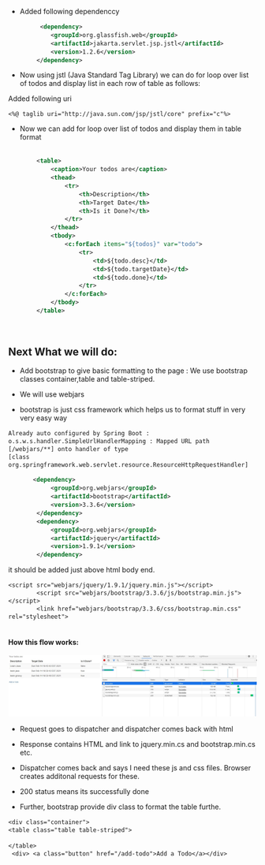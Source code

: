 
- Added following dependenccy 

```xml
         <dependency>
            <groupId>org.glassfish.web</groupId>
            <artifactId>jakarta.servlet.jsp.jstl</artifactId>
            <version>1.2.6</version>
        </dependency>
```

- Now using jstl (Java Standard Tag Library) we can do for loop over list of todos and display list in each row of table as follows:

Added following uri
```
<%@ taglib uri="http://java.sun.com/jsp/jstl/core" prefix="c"%>
```

-  Now we can add for loop over list of todos and display them in table format

```xml
	
		<table>
			<caption>Your todos are</caption>
			<thead>
				<tr>
					<th>Description</th>
					<th>Target Date</th>
					<th>Is it Done?</th>
				</tr>
			</thead>
			<tbody>
				<c:forEach items="${todos}" var="todo">
					<tr>
						<td>${todo.desc}</td>
						<td>${todo.targetDate}</td>
						<td>${todo.done}</td>
					</tr>
				</c:forEach>
			</tbody>
		</table>

 
```

## Next What we will do:
- Add bootstrap to give basic formatting to the page : We use bootstrap classes container,table and table-striped.
- We will use webjars
 
- bootstrap is just css framework which helps us to format stuff in very very easy way
```
Already auto configured by Spring Boot : o.s.w.s.handler.SimpleUrlHandlerMapping : Mapped URL path [/webjars/**] onto handler of type
[class org.springframework.web.servlet.resource.ResourceHttpRequestHandler]
```

```xml
       <dependency>
            <groupId>org.webjars</groupId>
            <artifactId>bootstrap</artifactId>
            <version>3.3.6</version>
        </dependency>
        <dependency>
            <groupId>org.webjars</groupId>
            <artifactId>jquery</artifactId>
            <version>1.9.1</version>
        </dependency>
```

it should be added just above html body end. 
```
<script src="webjars/jquery/1.9.1/jquery.min.js"></script>
	    <script src="webjars/bootstrap/3.3.6/js/bootstrap.min.js"></script>
		<link href="webjars/bootstrap/3.3.6/css/bootstrap.min.css" rel="stylesheet">
	    		
```

#### How this flow works:

![inspect web page](12.1_bootstraping_inspect_element.jpg)

- Request goes to dispatcher and dispatcher comes back with html
- Response contains HTML and link to jquery.min.cs and bootstrap.min.cs etc. 
- Dispatcher comes back and says I need these js and css files. Browser creates additonal requests for these. 
- 200 status means its successfully done 

- Further, bootstrap provide div class to format the table furthe. 

```
<div class="container">
<table class="table table-striped">

</table>
 <div> <a class="button" href="/add-todo">Add a Todo</a></div>
```